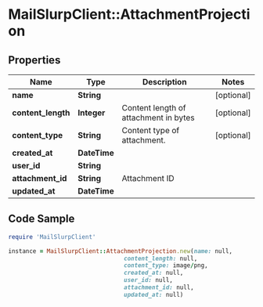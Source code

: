 # MailSlurpClient::AttachmentProjection

## Properties

Name | Type | Description | Notes
------------ | ------------- | ------------- | -------------
**name** | **String** |  | [optional] 
**content_length** | **Integer** | Content length of attachment in bytes | [optional] 
**content_type** | **String** | Content type of attachment. | [optional] 
**created_at** | **DateTime** |  | 
**user_id** | **String** |  | 
**attachment_id** | **String** | Attachment ID | 
**updated_at** | **DateTime** |  | 

## Code Sample

```ruby
require 'MailSlurpClient'

instance = MailSlurpClient::AttachmentProjection.new(name: null,
                                 content_length: null,
                                 content_type: image/png,
                                 created_at: null,
                                 user_id: null,
                                 attachment_id: null,
                                 updated_at: null)
```


